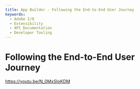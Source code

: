 ```yaml
---
title: App Builder - Following the End-to-End User Journey 
keywords:
  - Adobe I/O
  - Extensibility
  - API Documentation
  - Developer Tooling  
---
```


# Following the End-to-End User Journey

<Media slots="video"/>

https://youtu.be/N_0MxSIoKDM
